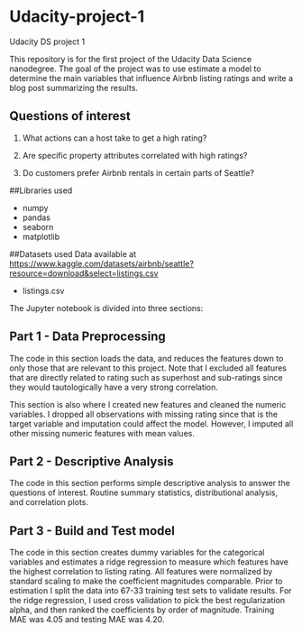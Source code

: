 # Udacity-project-1
Udacity DS project 1

This repository is for the first project of the Udacity Data Science nanodegree.
The goal of the project was to use estimate a model to determine
the main variables that influence Airbnb listing ratings and write a
blog post summarizing the results.

## Questions of interest
1) What actions can a host take to get a high rating?

2) Are specific property attributes correlated with high ratings?

3) Do customers prefer Airbnb rentals in certain parts of Seattle?

##Libraries used
* numpy
* pandas
* seaborn
* matplotlib

##Datasets used
Data available at https://www.kaggle.com/datasets/airbnb/seattle?resource=download&select=listings.csv
* listings.csv

The Jupyter notebook is divided into three sections:

## Part 1 - Data Preprocessing
The code in this section loads the data, and reduces the features down to
only those that are relevant to this project. Note that I excluded all features
that are directly related to rating such as superhost and sub-ratings
since they would tautologically have a very strong correlation.

This section is also where I created new features and cleaned the numeric variables.
I dropped all observations with missing rating since that is the
target variable and imputation could affect the model. However, I imputed
all other missing numeric features with mean values.

## Part 2 - Descriptive Analysis
The code in this section performs simple descriptive analysis to answer
the questions of interest. Routine summary statistics, distributional
analysis, and correlation plots.

## Part 3 - Build and Test model
The code in this section creates dummy variables for the categorical variables
and estimates a ridge regression to measure which features have the highest
correlation to listing rating. All features were normalized by standard scaling
to make the coefficient magnitudes comparable. Prior to estimation I split the
data into 67-33 training test sets to validate results. For the ridge regression, I
used cross validation to pick the best regularization alpha, and then ranked the
coefficients by order of magnitude. Training MAE was 4.05 and testing MAE
was 4.20.
